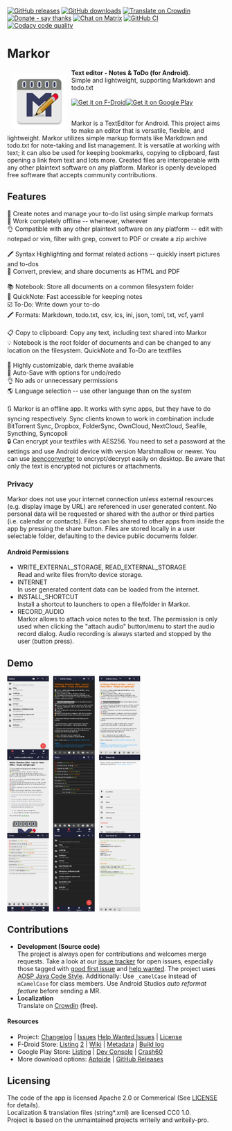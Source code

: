 [![GitHub releases](https://img.shields.io/github/tag/gsantner/markor.svg)](https://github.com/gsantner/markor/releases)
[![GitHub downloads](https://img.shields.io/github/downloads/gsantner/markor/total.svg?logo=github&logoColor=lime)](https://github.com/gsantner/markor/releases)
[![Translate on Crowdin](https://img.shields.io/badge/translate-crowdin-green.svg)](https://crowdin.com/project/markor/invite)
[![Donate - say thanks](https://img.shields.io/badge/donate-say%20thanks-red.svg)](https://gsantner.net/page/supportme.html?project=markor&source=readme)
[![Chat on Matrix](https://img.shields.io/badge/chat-matrix-blue.svg)](https://matrix.to/#/#markor:matrix.org)
[![GitHub CI](https://github.com/gsantner/markor/workflows/CI/badge.svg)](https://github.com/gsantner/markor/actions)
[![Codacy code quality](https://img.shields.io/codacy/grade/aff869c440bc48b7bd64680e97cbc453)](https://www.codacy.com/app/gsantner/markor)


# Markor
<img src="/app/src/main/ic_launcher-web.png" align="left" width="128" hspace="10" vspace="10">
<b>Text editor - Notes &amp; ToDo (for Android)</b>.
<br/>Simple and lightweight, supporting Markdown and todo.txt<br/><br/>

<div style="display:flex;" >
<a href="https://f-droid.org/repository/browse/?fdid=net.gsantner.markor">
    <img src="https://f-droid.org/badge/get-it-on.png" alt="Get it on F-Droid" height="64">
</a>
<a href="https://play.google.com/store/apps/details?id=net.gsantner.markor">
    <img alt="Get it on Google Play" height="64" src="https://play.google.com/intl/en_us/badges/images/generic/en_badge_web_generic.png" />
</a>
</div><br/>

Markor is a TextEditor for Android.
This project aims to make an editor that is versatile, flexible, and lightweight.
Markor utilizes simple markup formats like Markdown and todo.txt for note-taking and list management.
It is versatile at working with text; it can also be used for keeping bookmarks, copying to clipboard, fast opening a link from text and lots more.
Created files are interoperable with any other plaintext software on any platform.
Markor is openly developed free software that accepts community contributions.

## Features
📝 Create notes and manage your to-do list using simple markup formats
<br/>🌲 Work completely offline -- whenever, wherever
<br/>👌 Compatible with any other plaintext software on any platform -- edit with notepad or vim, filter with grep, convert to PDF or create a zip archive
<br/>
<br/>🖍 Syntax Highlighting and format related actions -- quickly insert pictures and to-dos
<br/>👀 Convert, preview, and share documents as HTML and PDF
<br/>
<br/>📚 Notebook: Store all documents on a common filesystem folder
<br/>📓 QuickNote: Fast accessible for keeping notes
<br/>☑️ To-Do: Write down your to-do
<br/>🖍 Formats: Markdown, todo.txt, csv, ics, ini, json, toml, txt, vcf, yaml  
<br/>📋 Copy to clipboard: Copy any text, including text shared into Markor
<br/>💡 Notebook is the root folder of documents and can be changed to any location on the filesystem. QuickNote and To-Do are textfiles
<br/>
<br/>🎨 Highly customizable, dark theme available
<br/>💾 Auto-Save with options for undo/redo
<br/>👌 No ads or unnecessary permissions
<br/>🌎 Language selection -- use other language than on the system
<br/>
<br/>🔃 Markor is an offline app. It works with sync apps, but they have to do syncing respectively. Sync clients known to work in combination include BitTorrent Sync, Dropbox, FolderSync, OwnCloud, NextCloud, Seafile, Syncthing, Syncopoli
<br/>🔒 Can encrypt your textfiles with AES256. You need to set a password at the settings and use Android device with version Marshmallow or newer. You can use [jpencconverter](https://gitlab.com/opensource21/jpencconverter) to encrypt/decrypt easily on desktop. Be aware that only the text is encrypted not pictures or attachments.

### Privacy<a name="privacy"></a>
Markor does not use your internet connection unless external resources (e.g. display image by URL) are referenced in user generated content. 
No personal data will be requested or shared with the author or third parties (i.e. calendar or contacts).
Files can be shared to other apps from inside the app by pressing the share button.
Files are stored locally in a user selectable folder, defaulting to the device public documents folder.

#### Android Permissions
* WRITE_EXTERNAL_STORAGE, READ_EXTERNAL_STORAGE  
  Read and write files from/to device storage.
* INTERNET  
  In user generated content data can be loaded from the internet.
* INSTALL_SHORTCUT  
  Install a shortcut to launchers to open a file/folder in Markor.
* RECORD_AUDIO  
  Markor allows to attach voice notes to the text. The permission is only used when clicking the "attach audio" button/menu to start the audio record dialog. Audio recording is always started and stopped by the user (button press).

## Demo
<div style="display:flex;" >
	<img src="https://raw.githubusercontent.com/gsantner/markor/master/metadata/en-US/phoneScreenshots/01.jpg" width="19%" >
	<img src="https://raw.githubusercontent.com/gsantner/markor/master/metadata/en-US/phoneScreenshots/02.jpg" width="19%" style="margin-left:10px;" >
	<img src="https://raw.githubusercontent.com/gsantner/markor/master/metadata/en-US/phoneScreenshots/03.jpg" width="19%" style="margin-left:10px;" >
</div>

<div style="display:flex;" >
	<img src="https://raw.githubusercontent.com/gsantner/markor/master/metadata/en-US/phoneScreenshots/04.jpg" width="19%" >
	<img src="https://raw.githubusercontent.com/gsantner/markor/master/metadata/en-US/phoneScreenshots/05.jpg" width="19%" style="margin-left:10px;" >
	<img src="https://raw.githubusercontent.com/gsantner/markor/master/metadata/en-US/phoneScreenshots/06.jpg" width="19%" style="margin-left:10px;" >
</div>

<div style="display:flex;" >
	<img src="https://raw.githubusercontent.com/gsantner/markor/master/metadata/en-US/phoneScreenshots/07.jpg" width="19%" >
	<img src="https://raw.githubusercontent.com/gsantner/markor/master/metadata/en-US/phoneScreenshots/08.jpg" width="19%" style="margin-left:10px;" >
	<img src="https://raw.githubusercontent.com/gsantner/markor/master/metadata/en-US/phoneScreenshots/09.jpg" width="19%" style="margin-left:10px;" >
</div>

## Contributions
* **Development (Source code)**  
  The project is always open for contributions and welcomes merge requests. Take a look at our [issue tracker](https://github.com/gsantner/markor/issues) for open issues, especially those tagged with [good first issue](https://github.com/gsantner/markor/issues?q=is%3Aopen+is%3Aissue+label%3A%22good+first+issue%22) and [help wanted](https://github.com/gsantner/markor/issues?q=is%3Aopen+is%3Aissue+label%3A%22help+wanted%22).
The project uses [AOSP Java Code Style](https://source.android.com/source/code-style#follow-field-naming-conventions). Additionally: Use `_camelCase` instead of `mCamelCase` for class members. Use Android Studios _auto reformat feature_ before sending a MR.
* **Localization**  
  Translate on [Crowdin](https://crowdin.com/project/markor/invite) (free).

#### Resources
* Project: [Changelog](/CHANGELOG.md) | [Issues](https://github.com/gsantner/markor/issues?q=is%3Aissue+is%3Aopen) [Help Wanted Issues](https://github.com/gsantner/markor/issues?q=is%3Aopen+is%3Aissue+label%3A%22help+wanted%22) | [License](/LICENSE.txt)
* F-Droid Store: [Listing](https://f-droid.org/packages/net.gsantner.markor/) [2](https://f-droid.org/repository/browse/?fdid=net.gsantner.markor) | [Wiki](https://f-droid.org/wiki/page/net.gsantner.markor) | [Metadata](https://gitlab.com/fdroid/fdroiddata/blob/master/metadata/net.gsantner.markor.txt) | [Build log](https://f-droid.org/wiki/page/net.gsantner.markor/lastbuild)
* Google Play Store: [Listing](https://play.google.com/store/apps/details?id=net.gsantner.markor&utm_source=reporeadme) | [Dev Console](https://play.google.com/apps/publish/?p=net.gsantner.markor&#AppDashboardPlace:p=net.gsantner.markor) | [Crash60](https://play.google.com/apps/publish/?p=net.gsantner.markor&#AndroidMetricsErrorsPlace:p=net.gsantner.markor&appVersion=PRODUCTION&lastReportedRange=LAST_60_DAYS)
* More download options: [Aptoide](https://markor.en.aptoide.com/) | [GitHub Releases](https://github.com/gsantner/markor/releases)

## Licensing
The code of the app is licensed Apache 2.0 or Commerical (See [LICENSE](/LICENSE.txt) for details).  
Localization & translation files (string\*.xml) are licensed CC0 1.0.  
Project is based on the unmaintained projects writeily and writeily-pro.



<!--
### Notice
-->
